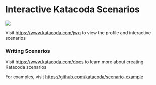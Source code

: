 # Interactive Katacoda Scenarios

[![](http://shields.katacoda.com/katacoda/jwq/count.svg)](https://www.katacoda.com/jwq "Get your profile on Katacoda.com")

Visit https://www.katacoda.com/jwq to view the profile and interactive scenarios

### Writing Scenarios
Visit https://www.katacoda.com/docs to learn more about creating Katacoda scenarios

For examples, visit https://github.com/katacoda/scenario-example

